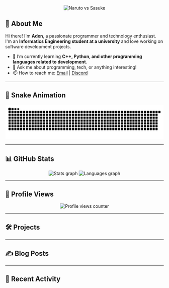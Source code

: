 <div align="center">
    <img src="assets/frieren2.gif" alt="Naruto vs Sasuke" style="max-width: 100%; height: auto;" />
</div>

## 👋 About Me

Hi there! I'm **Aden**, a passionate programmer and technology enthusiast.  
I'm an **Informatics Engineering student at a university** and love working on software development projects.

- 🌱 I’m currently learning **C++, Python, and other programming languages related to development**.  
- 💬 Ask me about programming, tech, or anything interesting!  
- 📫 How to reach me: [Email](mailto:adencahya89@gmail.com) | [Discord](https://discord.gg/C42fk5WMKh)

<!--
## 💻 Technologies & Tools

<div align="left">
    <img src="https://cdn.jsdelivr.net/gh/devicons/devicon/icons/linux/linux-original.svg" height="40" alt="Linux" />
    <img src="https://cdn.jsdelivr.net/gh/devicons/devicon/icons/bash/bash-original.svg" height="40" alt="Bash" />
    <img src="https://cdn.jsdelivr.net/gh/devicons/devicon/icons/cplusplus/cplusplus-original.svg" height="40" alt="C++" />
    <img src="https://cdn.jsdelivr.net/gh/devicons/devicon/icons/javascript/javascript-original.svg" height="40" alt="JavaScript" />
    <img src="https://cdn.jsdelivr.net/gh/devicons/devicon/icons/python/python-original.svg" height="40" alt="Python" />
    <img src="https://cdn.jsdelivr.net/gh/devicons/devicon/icons/java/java-original.svg" height="40" alt="Java" />
    <img src="https://cdn.jsdelivr.net/gh/devicons/devicon/icons/nodejs/nodejs-original.svg" height="40" alt="Node.js" />
    <img src="https://cdn.jsdelivr.net/gh/devicons/devicon/icons/react/react-original.svg" height="40" alt="React" />
    <img src="https://cdn.jsdelivr.net/gh/devicons/devicon/icons/tailwindcss/tailwindcss-original-wordmark.svg" height="40" alt="Tailwind CSS" />
    <img src="https://cdn.jsdelivr.net/gh/devicons/devicon/icons/nextjs/nextjs-original.svg" height="40" alt="Next.js" />
    <img src="https://cdn.jsdelivr.net/gh/devicons/devicon/icons/tensorflow/tensorflow-original.svg" height="40" alt="TensorFlow" />
</div>
-->

---

## 🐍 Snake Animation

<div align="center">
    <img src="https://github.com/Tensaienn/Tensaienn/blob/output/github-snake-dark.svg" alt="Snake animation" />
</div>

---

## 📊 GitHub Stats

<div align="center">
    <img src="https://github-readme-stats.vercel.app/api?username=Tensaienn&hide_title=false&hide_rank=false&show_icons=true&include_all_commits=true&count_private=true&disable_animations=false&theme=dracula&locale=en&hide_border=false&order=1" height="150" alt="Stats graph" />
    <img src="https://github-readme-stats.vercel.app/api/top-langs?username=Tensaienn&locale=en&hide_title=false&layout=compact&card_width=320&langs_count=5&theme=dracula&hide_border=false&order=2" height="150" alt="Languages graph" />
</div>

---

## 🌟 Profile Views

<div align="center">
    <img src="https://profile-counter.glitch.me/Tensaienn/count.svg?" alt="Profile views counter" />
</div>

---

## 🛠️ Projects

<!--START_SECTION:projects-->
<!--END_SECTION:projects-->

---

## ✍️ Blog Posts

<!-- Replace this section with your actual blog posts section -->

---

## 🚀 Recent Activity

<!--START_SECTION:activity-->
<!--END_SECTION:activity-->
